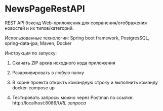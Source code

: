 # NewsPageRestAPI
 REST API бэкенд Web-приложения для сохранения/отображения новостей и их типов/категорий.
                 
 Использованные технологии: Spring boot framework, PostgresSQL, spring-data-jpa, Maven, Docker
                 
 Инструкция по запуску:
                 
 1) Скачать ZIP архив исходного кода приложения
                 
 2) Разархивировать в любую папку
                 
 3) В корне проекта открыть командную строку и выполнить команду docker-compose up
 
 4) Тестировать запросы можно через Postman по ссылке: http://localhost:8086/*URL запроса*
                 
 
 

